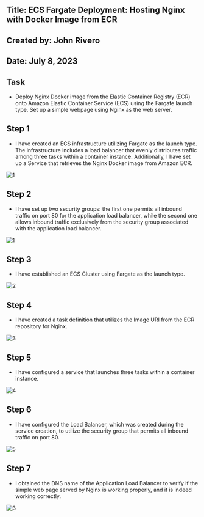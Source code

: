 
## Title: ECS Fargate Deployment: Hosting Nginx with Docker Image from ECR

## Created by: John Rivero

## Date: July 8, 2023


## Task

- Deploy Nginx Docker image from the Elastic Container Registry (ECR) onto Amazon Elastic Container Service (ECS) using the Fargate launch type. Set up a simple webpage using Nginx as the web server.


## Step 1

- I have created an ECS infrastructure utilizing Fargate as the launch type. The infrastructure includes a load balancer that evenly distributes traffic among three tasks within a container instance. Additionally, I have set up a Service that retrieves the Nginx Docker image from Amazon ECR. 

![1](https://github.com/John-Rivero/AWS-DevOps-Portfolio/blob/main/6.%20Containerized%20Nginx%20Deployment%20Orchestrating%20Nginx%20with%20ECS%20Fargate/2.%20Result/1.jpg)



## Step 2

- I have set up two security groups: the first one permits all inbound traffic on port 80 for the application load balancer, while the second one allows inbound traffic exclusively from the security group associated with the application load balancer.

![1](https://github.com/John-Rivero/AWS-DevOps-Portfolio/blob/main/6.%20Containerized%20Nginx%20Deployment%20Orchestrating%20Nginx%20with%20ECS%20Fargate/1.%20ECS/1.jpg)



## Step 3

- I have established an ECS Cluster using Fargate as the launch type.

![2](https://github.com/John-Rivero/AWS-DevOps-Portfolio/blob/main/6.%20Containerized%20Nginx%20Deployment%20Orchestrating%20Nginx%20with%20ECS%20Fargate/1.%20ECS/2.jpg)



## Step 4

- I have created a task definition that utilizes the Image URI from the ECR repository for Nginx.

![3](https://github.com/John-Rivero/AWS-DevOps-Portfolio/blob/main/6.%20Containerized%20Nginx%20Deployment%20Orchestrating%20Nginx%20with%20ECS%20Fargate/1.%20ECS/3.jpg)



## Step 5

- I have configured a service that launches three tasks within a container instance.

![4](https://github.com/John-Rivero/AWS-DevOps-Portfolio/blob/main/6.%20Containerized%20Nginx%20Deployment%20Orchestrating%20Nginx%20with%20ECS%20Fargate/1.%20ECS/4.jpg)



## Step 6

- I have configured the Load Balancer, which was created during the service creation, to utilize the security group that permits all inbound traffic on port 80.

![5](https://github.com/John-Rivero/AWS-DevOps-Portfolio/blob/main/6.%20Containerized%20Nginx%20Deployment%20Orchestrating%20Nginx%20with%20ECS%20Fargate/1.%20ECS/5.jpg)



## Step 7

- I obtained the DNS name of the Application Load Balancer to verify if the simple web page served by Nginx is working properly, and it is indeed working correctly.

![3](https://github.com/John-Rivero/AWS-DevOps-Portfolio/blob/main/6.%20Containerized%20Nginx%20Deployment%20Orchestrating%20Nginx%20with%20ECS%20Fargate/2.%20Result/3.jpg)